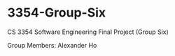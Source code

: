 # 3354-Group-Six
CS 3354 Software Engineering Final Project (Group Six)

Group Members:
    Alexander Ho
